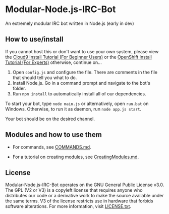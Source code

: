 # Modular-Node.js-IRC-Bot

An extremely modular IRC bot written in Node.js (early in dev)

## How to use/install

If you cannot host this or don't want to use your own system, please view the [Cloud9 Install Tutorial (For Beginner Users)](https://github.com/LifeMushroom/Modular-Node.js-IRC-Bot/blob/master/Docs/Cloud9.md) or the [OpenShift Install Tutorial (For Experts)](https://github.com/LifeMushroom/Modular-Node.js-IRC-Bot/blob/master/Docs/OpenShift.md) otherwise, continue on...

1. Open ```config.js``` and configure the file. There are comments in the file that should tell you what to do.
2. Install Node.js. Go in a command prompt and navigate to the bot's folder.
3. Run ```npm install``` to automatically install all of our dependencies.

To start your bot, type ```node main.js``` or alternatively, open ```run.bat``` on Windows. Otherwise, to run it as daemon, run ```node app.js start```.

Your bot should be on the desired channel.

## Modules and how to use them
- For commands, see [COMMANDS.md](https://github.com/LifeMushroom/Modular-Node.js-IRC-Bot/blob/master/Docs/COMMANDS.md).

- For a tutorial on creating modules, see [CreatingModules.md](https://github.com/LifeMushroom/Modular-Node.js-IRC-Bot/blob/master/Docs/CreatingModules.md).

## License

Modular-Node.js-IRC-Bot operates on the GNU General Public License v3.0. The GPL (V2 or V3) is a copyleft license that requires anyone who distributes our code or a derivative work to make the source available under the same terms. V3 of the license restricts use in hardware that forbids software alterations.
For more information, visit [LICENSE.txt](https://github.com/LifeMushroom/Modular-Node.js-IRC-Bot/blob/master/LICENSE.txt).
